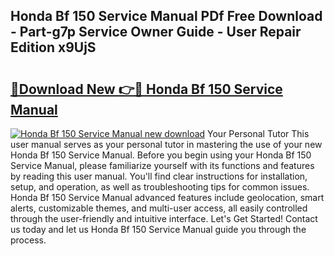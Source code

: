 ## Honda Bf 150 Service Manual PDf Free Download - Part-g7p Service Owner Guide - User Repair Edition x9UjS

# <h2><a href="http://cf15295.oget.top/?id=Honda+Bf+150+Service+Manual">🔗Download New 👉🔴 Honda Bf 150 Service Manual</a></h2>

[![Honda Bf 150 Service Manual new download](https://i.imgur.com/5g1atiW.png)](http://cf15295.oget.top/?id=Honda+Bf+150+Service+Manual)
Your Personal Tutor This user manual serves as your personal tutor in mastering the use of your new Honda Bf 150 Service Manual. Before you begin using your Honda Bf 150 Service Manual, please familiarize yourself with its functions and features by reading this user manual. You'll find clear instructions for installation, setup, and operation, as well as troubleshooting tips for common issues. Honda Bf 150 Service Manual advanced features include geolocation, smart alerts, customizable themes, and multi-user access, all easily controlled through the user-friendly and intuitive interface. Let's Get Started! Contact us today and let us Honda Bf 150 Service Manual guide you through the process.
